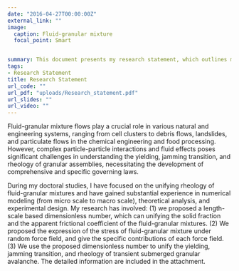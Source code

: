 ```yaml
---
date: "2016-04-27T00:00:00Z"
external_link: ""
image:
  caption: Fluid-granular mixture
  focal_point: Smart


summary: This document presents my research statement, which outlines my past accomplishments and future research interests.
tags:
- Research Statement
title: Research Statement
url_code: ""
url_pdf: "uploads/Research_statement.pdf"
url_slides: ""
url_video: ""
---
```


Fluid-granular mixture flows play a crucial role in various natural and engineering systems, ranging from cell clusters to debris flows, landslides, and particulate flows in the chemical engineering and food processing. However, complex particle-particle interactions and fluid effects poses significant challenges in understanding the yielding, jamming transition, and rheology of granular assemblies, necessitating the development of comprehensive and specific governing laws.

During my doctoral studies, I have focused on the unifying rheology of fluid-granular mixtures and have gained substantial experience in numerical modeling (from micro scale to macro scale), theoretical analysis, and experimental design. My research has involved: (1) we proposed a length-scale based dimensionless number, which can unifying the solid fraction and the apparent frictional coefficient of the fluid-granular mixtures. (2) We proposed the expression of the stress of fluid-granular mixture under random force field, and give the specific contributions of each force field. (3) We use the proposed dimensionless number to unify the yielding, jamming transition, and rheology of transient submerged granular avalanche. The detailed information are included in the attachment.


